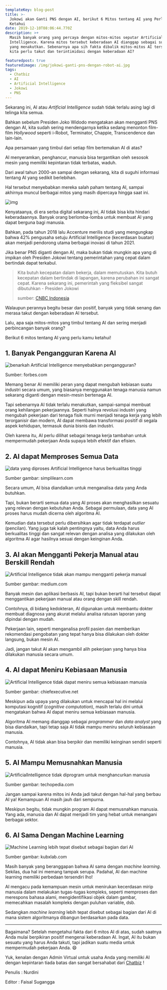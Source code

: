 ```yaml
---
templateKey: blog-post
title: >-
  Jokowi akan Ganti PNS dengan AI, berikut 6 Mitos tentang AI yang Perlu Kamu
  Ketahui
date: 2019-12-10T08:06:44.770Z
description: >+
  Masih banyak orang yang percaya dengan mitos-mitos seputar Artificial
  Intelligence. Karena mitos tersebut keberadaan AI dianggap sebagai suatu hal
  yang menakutkan. Sebenarnya apa sih fakta dibalik mitos-mitos AI tersebut? Apa
  kita perlu takut dan terintimidasi dengan keberadaan AI?

featuredpost: true
featuredimage: /img/jokowi-ganti-pns-dengan-robot-ai.jpg
tags:
  - Chatbiz
  - AI
  - Artificial Intelligence
  - Jokowi
  - PNS
---
```

Sekarang ini, AI atau *Artificial Intelligence* sudah tidak terlalu asing lagi di telinga kita semua.

Bahkan sebelum Presiden Joko Widodo mengatakan akan mengganti PNS dengan AI, kita sudah sering mendengarnya ketika sedang menonton film-film *Hollywood* seperti i-Robot, Terminator, Chappie, Transcendence dan lain-lain.

Apa persamaan yang timbul dari setiap film bertemakan AI di atas?

AI menyeramkan, penghancur, manusia bisa tergantikan oleh sesosok mesin yang memiliki kepintaran tidak terbatas, waduh.

Dari awal tahun 2000-an sampai dengan sekarang, kita di suguhi informasi tentang AI yang  sedikit berlebihan.

Hal tersebut menyebabkan mereka salah paham tentang AI, sampai akhirnya muncul berbagai mitos yang masih dipercaya hingga saat ini. 

![img](https://lh5.googleusercontent.com/F-MHh7ZAonLthFgIB3zaKcvTZgJxwJtm1mvnc02DUjiJh61KWwDuizAdI-Q3sEjDI8F28CEhhMjGx4BRv9RLAzX0pgYSH6MmNMg6TLM-s4P0LVPL2p-2YgWfl3Ty7yBf_3bVOzpt)

Kenyataanya, di era serba digital sekarang ini, AI tidak bisa kita hindari keberadaannya. Banyak orang berlomba-lomba untuk membuat AI yang dapat berguna bagi manusia.

Bahkan, pada tahun 2018 lalu Accenture merilis studi yang mengungkap bahwa 42% pengusaha setuju Artificial Intelligence (kecerdasan buatan) akan menjadi pendorong utama berbagai inovasi di tahun 2021. 

Jika benar PNS diganti dengan AI, maka bukan tidak mungkin apa yang di impikan oleh Presiden Jokowi tentang pemerintahan yang cepat dalam bertindak dapat terkabul.

> Kita butuh kecepatan dalam bekerja, dalam memutuskan. Kita butuh kecepatan dalam bertindak di lapangan, karena perubahan ini sangat cepat. Karena sekarang ini, pemerintah yang fleksibel sangat dibutuhkan - Presiden Jokowi
>
> sumber: [CNBC Indonesia](https://www.cnbcindonesia.com/tech/20191202154140-37-119620/terungkap-ini-alasan-jokowi-pilih-robot-ai-ketimbang-pns)

Walaupun perannya begitu besar dan positif, banyak yang tidak senang dan merasa takut dengan keberadaan AI tersebut.

Lalu, apa saja mitos-mitos yang timbul tentang AI dan sering menjadi perbincangan banyak orang?

Berikut 6 mitos tentang AI yang perlu kamu ketahui!

## 1. Banyak Pengangguran Karena AI

![benarkah Artificial Intelligence menyebabkan pengangguran?](https://thumbor.forbes.com/thumbor/960x0/https%3A%2F%2Fblogs-images.forbes.com%2Fcognitiveworld%2Ffiles%2F2018%2F08%2F1_GQm0ZlcZVltBd_9XwJGyNw-S1.jpg)

Sumber: forbes.com

Memang benar AI memiliki peran yang dapat mengubah kebiasan suatu industri secara umum, yang biasanya menggunakan tenaga manusia namun sekarang diganti dengan mesin-mesin bertenaga AI. 

Tapi sebenarnya AI tidak terlalu menakutkan, sampai-sampai membuat orang kehilangan pekerjaannya. Seperti halnya revolusi industri yang mengubah pekerjaan dari tenaga fisik murni menjadi tenaga kerja yang lebih terorganisir dan modern, AI dapat membawa transformasi positif di segala aspek kehidupan, termasuk dunia bisnis dan industri. 

Oleh karena itu, AI perlu dilihat sebagai tenaga kerja tambahan untuk mempermudah pekerjaan Anda supaya lebih efektif dan efisien. 

## 2. AI dapat Memproses Semua Data

![data yang diproses Artificial Intelligence harus berkualitas tinggi](https://www.simplilearn.com/ice9/article_detailed_content_img/expert-talk-data-science-data-analytics-machine-learning.jpg)

Sumber gambar: simplilearn.com

Secara umum, AI bisa diandalkan untuk menganalisa data yang Anda butuhkan. 

Tapi, bukan berarti semua data yang AI proses akan menghasilkan sesuatu yang relevan dengan kebutuhan Anda. Sebagai permulaan, data yang AI proses harus mudah dicerna oleh algoritma AI. 

Kemudian data tersebut perlu dibersihkan agar tidak terdapat *outlier* (pencilan). Yang juga tak kalah pentingnya yaitu, data Anda harus berkualitas tinggi dan sangat relevan dengan analisa yang dilakukan oleh algoritma AI agar hasilnya sesuai dengan keinginan Anda.   

## 3. AI akan Mengganti Pekerja Manual atau Berskill Rendah

![Artificial Intelligence tidak akan mampu mengganti pekerja manual](https://miro.medium.com/max/730/1*FCefLFlPORAv0oUakgAaPw.jpeg)

Sumber gambar: medium.com

Banyak mesin dan aplikasi berbasis AI, tapi bukan berarti hal tersebut dapat menggantikan pekerjaan manual atau orang dengan skill rendah. 

Contohnya, di bidang kedokteran, AI digunakan untuk membantu dokter membuat diagnosa yang akurat melalui analisa ratusan laporan yang dipindai dengan mudah. 

Pekerjaan lain, seperti menganalisa profil pasien dan memberikan rekomendasi pengobatan yang tepat hanya bisa dilakukan oleh dokter langsung, bukan mesin AI. 

Jadi, jangan takut AI akan mengambil alih pekerjaan yang hanya bisa dilakukan manusia secara umum. 

## 4. AI dapat Meniru Kebiasaan Manusia

![Artificial Intelligence tidak dapat meniru semua kebiasaan manusia](https://chiefexecutive.net/wp-content/uploads/2018/08/AdobeStock_187210770-compressor-1-1024x632.jpeg)

Sumber gambar: chiefexecutive.net

Meskipun ada upaya yang dilakukan untuk mencapai hal ini melalui komputasi kognitif (*cognitive computation*), masih terlalu dini untuk mengatakan bahwa AI dapat meniru semua kebiasaan manusia. 

Algoritma AI memang dianggap sebagai *programmer* dan *data analyst* yang bisa diandalkan, tapi tetap saja AI tidak mampu meniru seluruh kebiasaan manusia. 

Contohnya, AI tidak akan bisa berpikir dan memiliki keinginan sendiri seperti manusia. 

## 5. AI Mampu Memusnahkan Manusia

![ArtificialIntelligence tidak diprogram untuk menghancurkan manusia](https://www.techopedia.com/images/uploads/dreamstime_m_97292508.jpg)

Sumber gambar: techopedia.com

Jangan sampai karena mitos ini Anda jadi takut dengan hal-hal yang berbau AI ya! Kemampuan AI masih jauh dari sempurna. 

Meskipun begitu, tidak mungkin program AI dapat memusnahkan manusia. Yang ada, manusia dan AI dapat menjadi tim yang hebat untuk  menangani berbagai sektor.  

## 6. AI Sama Dengan Machine Learning

![*Machine Learning* lebih tepat disebut sebagai bagian dari AI](http://www.kubxlab.com/wp-content/uploads/2018/10/is-there-any-difference-between-ai-and-machine-learning.jpg)

Sumber gambar: kubxlab.com

Masih banyak yang beranggapan bahwa AI sama dengan *machine learning*. Sekilas, dua hal ini memang tampak serupa. Padahal, AI dan machine learning memiliki perbedaan tersendiri lho! 

AI mengacu pada kemampuan mesin untuk menirukan kecerdasan mirip manusia dalam melakukan tugas-tugas kompleks, seperti memproses dan merespons bahasa alami, mengidentifikasi objek dalam gambar, memecahkan masalah kompleks dengan puluhan variable, dsb. 

Sedangkan *machine learning* lebih tepat disebut sebagai bagian dari AI di mana sistem algoritmanya dibangun berdasarkan pada data. 

___
Bagaimana? Setelah mengetahui fakta dari 6 mitos AI di atas, sudah saatnya Anda mulai berpikiran positif mengenai keberadaan AI. Ingat, AI itu bukan sesuatu yang harus Anda takuti, tapi jadikan suatu media untuk mempermudah pekerjaan Anda. :smile:

Yuk, kenalan dengan Admin Virtual untuk usaha Anda yang memiliki AI dengan kepintaran tiada batas dan sangat bersahabat dari [Chatbiz](https://www.chatbiz.id) !

Penulis : Nurdini

Editor : Faisal Sugangga
